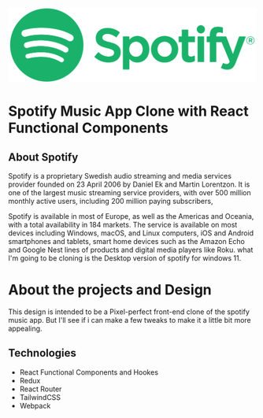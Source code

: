 ![Spotify Logo](./spotify.png)


#  Spotify Music App Clone with React Functional Components 
## About Spotify
 Spotify is a proprietary Swedish audio streaming and media services provider founded on 23 April 2006 by Daniel Ek and Martin Lorentzon. It is one of the largest music streaming service providers, with over 500 million monthly active users, including 200 million paying subscribers, 

Spotify is available in most of Europe, as well as the Americas and Oceania, with a total availability in 184 markets. The service is available on most devices including Windows, macOS, and Linux computers, iOS and Android smartphones and tablets, smart home devices such as the Amazon Echo and Google Nest lines of products and digital media players like Roku.
what I'm going to be cloning is the Desktop version of spotify for windows 11.

<h1>About the projects and Design</h1> 

This design is intended to be a Pixel-perfect front-end clone of the spotify music app. But I'll see if i can make a few tweaks to make it a little bit more appealing. 

## Technologies 

* React Functional Components and Hookes
* Redux
* React Router
* TailwindCSS
* Webpack
<P>


